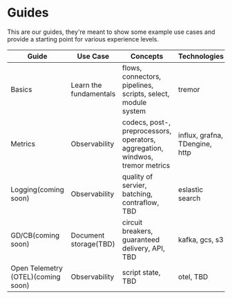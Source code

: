 # Guides

This are our guides, they're meant to show some example use cases and provide a starting point for various experience levels.

| Guide                              | Use Case               | Concepts                                                                      | Technologies                   |
|------------------------------------|------------------------|-------------------------------------------------------------------------------|--------------------------------|
| Basics                             | Learn the fundamentals | flows, connectors, pipelines, scripts, select, module system                  | tremor                         |
| Metrics                            | Observability          | codecs, post-, preprocessors, operators, aggregation, windwos, tremor metrics | influx, grafna, TDengine, http |
| Logging(coming soon)               | Observability          | quality of servier, batching, contraflow, TBD                                 | eslastic search                |
| GD/CB(coming soon)                 | Document storage(TBD)  | circuit breakers, guaranteed delivery, API, TBD                               | kafka, gcs, s3                 |
| Open Telemetry (OTEL)(coming soon) | Observability          | script state, TBD                                                             | otel, TBD                      |